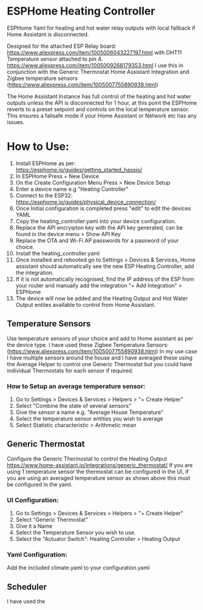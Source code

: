 # ESPHome Heating Controller
ESPHome Yaml for heating and hot water relay outputs with local fallback if Home Assistant is disconnected.

Designed for the attached ESP Relay board: https://www.aliexpress.com/item/1005006043227197.html with DHT11 Temperature sensor attached to pin 4. https://www.aliexpress.com/item/1005009268179353.html
I use this in conjunction with the Generic Thermostat Home Assistant Integration and Zigbee temperature sensors (https://www.aliexpress.com/item/1005007755890938.html)

The Home Assistant Instance has full control of the heating and hot water outputs unless the API is disconnected for 1 hour, at this point the ESPHome reverts to a preset setpoint and controls on the local temperature sensor. 
This ensures a failsafe mode if your Home Assistant or Network etc has any issues. 

# How to Use:
1. Install ESPHome as per: https://esphome.io/guides/getting_started_hassio/
2. In ESPHome Press + New Device
3. On the Create Configuration Menu Press > New Device Setup
4. Enter a device name e.g "Heating Controller"
5. Connect to the ESP32: https://esphome.io/guides/physical_device_connection/
6. Once Initial configuration is completed press "edit" to edit the devices YAML
7. Copy the heating_controller.yaml into your device configuration.
8. Replace the API encryipton key with the API key generated, can be found in the device menu > Show API Key
9. Replace the OTA and Wi-Fi AP passwords for a password of your choice.
10. Install the heating_controller.yaml
11. Once installed and rebooted go to Settings > Devices & Services, Home assistant should automatically see the new ESP Heating Controller, add the integration.
12. If it is not automatically recognised, find the IP address of the ESP from your router and manually add the integration "+ Add Integration" > ESPHome
13. The device will now be added and the Heating Output and Hot Water Output entites available to control from Home Assistant.

## Temperature Sensors
Use temperature sensors of your choice and add to Home assistant as per the device type. I have used these Zigbee Temperature Sensors: (https://www.aliexpress.com/item/1005007755890938.html)
In my use case I have multiple sensors around the house and I have averaged these using the Average Helper to control one Generic Thermostat but you could have individual Thermostats for each sensor if required. 
### How to Setup an average temperature sensor:
1. Go to Settings > Devices & Services > Helpers > "+ Create Helper"
2. Select "Combine the state of several sensors"
3. Give the sensor a name e.g. "Average House Temperature"
4. Select the temperature sensor entities you wish to average
5. Select Statistic characteristic > Arithmetic mean
   
## Generic Thermostat
Configure the Generic Thermostat to control the Heating Output
https://www.home-assistant.io/integrations/generic_thermostat/
If you are using 1 temperature sensor the thermostat can be configured in the UI, if you are using an averaged temperature sensor as shown above this must be configured in the yaml.
### UI Configuration: 
1. Go to Settings > Devices & Services > Helpers > "+ Create Helper"
2. Select "Generic Thermostat"
3. Give it a Name
4. Select the Temperature Sensor you wish to use.
5. Select the "Actuator Switch": Heating Controller > Heating Output

### Yaml Configuration:
Add the included climate.yaml to your configuration.yaml

## Scheduler
I have used the 

